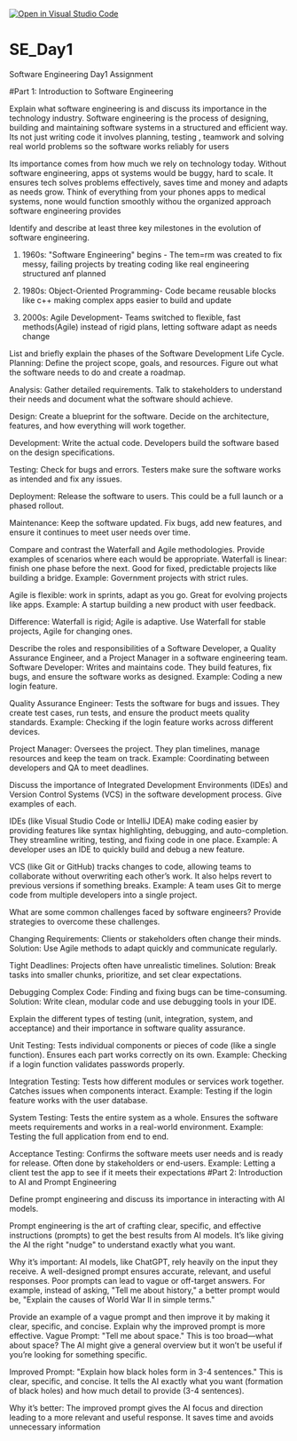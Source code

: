 [![Open in Visual Studio Code](https://classroom.github.com/assets/open-in-vscode-2e0aaae1b6195c2367325f4f02e2d04e9abb55f0b24a779b69b11b9e10269abc.svg)](https://classroom.github.com/online_ide?assignment_repo_id=18608617&assignment_repo_type=AssignmentRepo)
# SE_Day1
Software Engineering Day1 Assignment

#Part 1: Introduction to Software Engineering

Explain what software engineering is and discuss its importance in the technology industry.
Software engineering is the process of designing, building and maintaining software systems in a structured and efficient way. Its not just writing code it involves planning, testing , teamwork and solving real world problems so the software works reliably for users

Its importance comes from how much we rely on technology today. Without software engineering, apps ot systems would be buggy, hard to scale. It ensures tech solves problems effectively, saves time and money and adapts as needs grow. Think of everything from your phones apps to medical systems, none would function smoothly withou the organized approach software engineering provides


Identify and describe at least three key milestones in the evolution of software engineering.
1. 1960s: "Software Engineering" begins - The tem=rm was created to fix messy, failing projects by treating coding like real engineering  structured anf planned

2. 1980s: Object-Oriented Programming- Code became reusable  blocks like c++ making complex apps easier to build and update

3. 2000s: Agile Development- Teams switched to flexible, fast methods(Agile) instead of rigid plans, letting software adapt as needs change

List and briefly explain the phases of the Software Development Life Cycle.
Planning: Define the project scope, goals, and resources. Figure out what the software needs to do and create a roadmap.

Analysis: Gather detailed requirements. Talk to stakeholders to understand their needs and document what the software should achieve.

Design: Create a blueprint for the software. Decide on the architecture, features, and how everything will work together.

Development: Write the actual code. Developers build the software based on the design specifications.

Testing: Check for bugs and errors. Testers make sure the software works as intended and fix any issues.

Deployment: Release the software to users. This could be a full launch or a phased rollout.

Maintenance: Keep the software updated. Fix bugs, add new features, and ensure it continues to meet user needs over time.





Compare and contrast the Waterfall and Agile methodologies. Provide examples of scenarios where each would be appropriate.
Waterfall is linear: finish one phase before the next. Good for fixed, predictable projects like building a bridge. 
Example: Government projects with strict rules.

Agile is flexible: work in sprints, adapt as you go. Great for evolving projects like apps. 
Example: A startup building a new product with user feedback.

Difference: Waterfall is rigid; Agile is adaptive. Use Waterfall for stable projects, Agile for changing ones.



Describe the roles and responsibilities of a Software Developer, a Quality Assurance Engineer, and a Project Manager in a software engineering team.
Software Developer: Writes and maintains code. They build features, fix bugs, and ensure the software works as designed. 
Example: Coding a new login feature.

Quality Assurance Engineer: Tests the software for bugs and issues. They create test cases, run tests, and ensure the product meets quality standards. 
Example: Checking if the login feature works across different devices.

Project Manager: Oversees the project. They plan timelines, manage resources and keep the team on track. 
Example: Coordinating between developers and QA to meet deadlines.


Discuss the importance of Integrated Development Environments (IDEs) and Version Control Systems (VCS) in the software development process. Give examples of each.

IDEs (like Visual Studio Code or IntelliJ IDEA) make coding easier by providing features like syntax highlighting, debugging, and auto-completion. They streamline writing, testing, and fixing code in one place. 
Example: A developer uses an IDE to quickly build and debug a new feature.

VCS (like Git or GitHub) tracks changes to code, allowing teams to collaborate without overwriting each other’s work. It also helps revert to previous versions if something breaks. 
Example: A team uses Git to merge code from multiple developers into a single project.


What are some common challenges faced by software engineers? Provide strategies to overcome these challenges.

Changing Requirements: Clients or stakeholders often change their minds.
Solution: Use Agile methods to adapt quickly and communicate regularly.

Tight Deadlines: Projects often have unrealistic timelines.
Solution: Break tasks into smaller chunks, prioritize, and set clear expectations.

Debugging Complex Code: Finding and fixing bugs can be time-consuming.
Solution: Write clean, modular code and use debugging tools in your IDE.


Explain the different types of testing (unit, integration, system, and acceptance) and their importance in software quality assurance.

Unit Testing: Tests individual components or pieces of code (like a single function). Ensures each part works correctly on its own. Example: Checking if a login function validates passwords properly.

Integration Testing: Tests how different modules or services work together. Catches issues when components interact. Example: Testing if the login feature works with the user database.

System Testing: Tests the entire system as a whole. Ensures the software meets requirements and works in a real-world environment. Example: Testing the full application from end to end.

Acceptance Testing: Confirms the software meets user needs and is ready for release. Often done by stakeholders or end-users. Example: Letting a client test the app to see if it meets their expectations
#Part 2: Introduction to AI and Prompt Engineering


Define prompt engineering and discuss its importance in interacting with AI models.

Prompt engineering is the art of crafting clear, specific, and effective instructions (prompts) to get the best results from AI models. It’s like giving the AI the right "nudge" to understand exactly what you want.

Why it’s important: AI models, like ChatGPT, rely heavily on the input they receive. A well-designed prompt ensures accurate, relevant, and useful responses. Poor prompts can lead to vague or off-target answers. For example, instead of asking, "Tell me about history," a better prompt would be, "Explain the causes of World War II in simple terms."

Provide an example of a vague prompt and then improve it by making it clear, specific, and concise. Explain why the improved prompt is more effective.
Vague Prompt: "Tell me about space."
This is too broad—what about space? The AI might give a general overview but it won’t be useful if you’re looking for something specific.

Improved Prompt: "Explain how black holes form in 3-4 sentences."
This is clear, specific, and concise. It tells the AI exactly what you want (formation of black holes) and how much detail to provide (3-4 sentences).

Why it’s better: The improved prompt gives the AI focus and direction leading to a more relevant and useful response. It saves time and avoids unnecessary information
